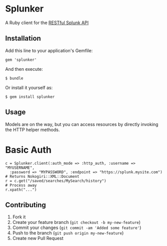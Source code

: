 # Splunker 

A Ruby client for the [RESTful Splunk API](http://dev.splunk.com/view/rest-api-overview/SP-CAAADP8)

## Installation

Add this line to your application's Gemfile:

    gem 'splunker'

And then execute:

    $ bundle

Or install it yourself as:

    $ gem install splunker

## Usage

Models are on the way, but you can access resources by directly invoking the
HTTP helper methods.

# Basic Auth
    c = Splunker.client(:auth_mode => :http_auth, :username => "MYUSERNAME", 
      :password => "MYPASSWORD", :endpoint => "https://splunk.mysite.com")
    # Returns Nokogiri::XML::Document 
    r = c.get("/saved/searches/MySearch/history")
    # Process away
    r.xpath("...")
    
## Contributing

1. Fork it
2. Create your feature branch (`git checkout -b my-new-feature`)
3. Commit your changes (`git commit -am 'Added some feature'`)
4. Push to the branch (`git push origin my-new-feature`)
5. Create new Pull Request
